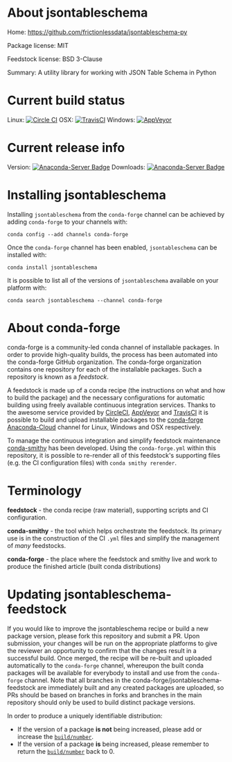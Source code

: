 About jsontableschema
=====================

Home: https://github.com/frictionlessdata/jsontableschema-py

Package license: MIT

Feedstock license: BSD 3-Clause

Summary: A utility library for working with JSON Table Schema in Python



Current build status
====================

Linux: [![Circle CI](https://circleci.com/gh/conda-forge/jsontableschema-feedstock.svg?style=shield)](https://circleci.com/gh/conda-forge/jsontableschema-feedstock)
OSX: [![TravisCI](https://travis-ci.org/conda-forge/jsontableschema-feedstock.svg?branch=master)](https://travis-ci.org/conda-forge/jsontableschema-feedstock)
Windows: [![AppVeyor](https://ci.appveyor.com/api/projects/status/github/conda-forge/jsontableschema-feedstock?svg=True)](https://ci.appveyor.com/project/conda-forge/jsontableschema-feedstock/branch/master)

Current release info
====================
Version: [![Anaconda-Server Badge](https://anaconda.org/conda-forge/jsontableschema/badges/version.svg)](https://anaconda.org/conda-forge/jsontableschema)
Downloads: [![Anaconda-Server Badge](https://anaconda.org/conda-forge/jsontableschema/badges/downloads.svg)](https://anaconda.org/conda-forge/jsontableschema)

Installing jsontableschema
==========================

Installing `jsontableschema` from the `conda-forge` channel can be achieved by adding `conda-forge` to your channels with:

```
conda config --add channels conda-forge
```

Once the `conda-forge` channel has been enabled, `jsontableschema` can be installed with:

```
conda install jsontableschema
```

It is possible to list all of the versions of `jsontableschema` available on your platform with:

```
conda search jsontableschema --channel conda-forge
```


About conda-forge
=================

conda-forge is a community-led conda channel of installable packages.
In order to provide high-quality builds, the process has been automated into the
conda-forge GitHub organization. The conda-forge organization contains one repository
for each of the installable packages. Such a repository is known as a *feedstock*.

A feedstock is made up of a conda recipe (the instructions on what and how to build
the package) and the necessary configurations for automatic building using freely
available continuous integration services. Thanks to the awesome service provided by
[CircleCI](https://circleci.com/), [AppVeyor](http://www.appveyor.com/)
and [TravisCI](https://travis-ci.org/) it is possible to build and upload installable
packages to the [conda-forge](https://anaconda.org/conda-forge)
[Anaconda-Cloud](http://docs.anaconda.org/) channel for Linux, Windows and OSX respectively.

To manage the continuous integration and simplify feedstock maintenance
[conda-smithy](http://github.com/conda-forge/conda-smithy) has been developed.
Using the ``conda-forge.yml`` within this repository, it is possible to re-render all of
this feedstock's supporting files (e.g. the CI configuration files) with ``conda smithy rerender``.


Terminology
===========

**feedstock** - the conda recipe (raw material), supporting scripts and CI configuration.

**conda-smithy** - the tool which helps orchestrate the feedstock.
                   Its primary use is in the construction of the CI ``.yml`` files
                   and simplify the management of *many* feedstocks.

**conda-forge** - the place where the feedstock and smithy live and work to
                  produce the finished article (built conda distributions)


Updating jsontableschema-feedstock
==================================

If you would like to improve the jsontableschema recipe or build a new
package version, please fork this repository and submit a PR. Upon submission,
your changes will be run on the appropriate platforms to give the reviewer an
opportunity to confirm that the changes result in a successful build. Once
merged, the recipe will be re-built and uploaded automatically to the
`conda-forge` channel, whereupon the built conda packages will be available for
everybody to install and use from the `conda-forge` channel.
Note that all branches in the conda-forge/jsontableschema-feedstock are
immediately built and any created packages are uploaded, so PRs should be based
on branches in forks and branches in the main repository should only be used to
build distinct package versions.

In order to produce a uniquely identifiable distribution:
 * If the version of a package **is not** being increased, please add or increase
   the [``build/number``](http://conda.pydata.org/docs/building/meta-yaml.html#build-number-and-string).
 * If the version of a package **is** being increased, please remember to return
   the [``build/number``](http://conda.pydata.org/docs/building/meta-yaml.html#build-number-and-string)
   back to 0.
